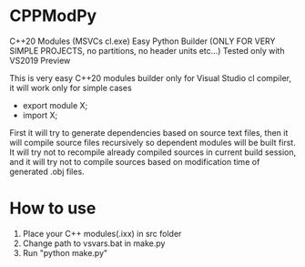 # CPPModPy
C++20 Modules (MSVCs cl.exe) Easy Python Builder (ONLY FOR VERY SIMPLE PROJECTS, no partitions, no header units etc...)
Tested only with VS2019 Preview

This is very easy C++20 modules builder only for Visual Studio cl compiler, it will work only for simple cases
- export module X;
- import X;

First it will try to generate dependencies based on source text files, then it will compile source files recursively so dependent modules will be built first.
It will try not to recompile already compiled sources in current build session, and it will try not to compile sources based on modification time of generated .obj files.

# How to use
1. Place your C++ modules(.ixx) in src folder
2. Change path to vsvars.bat in make.py
3. Run "python make.py"
